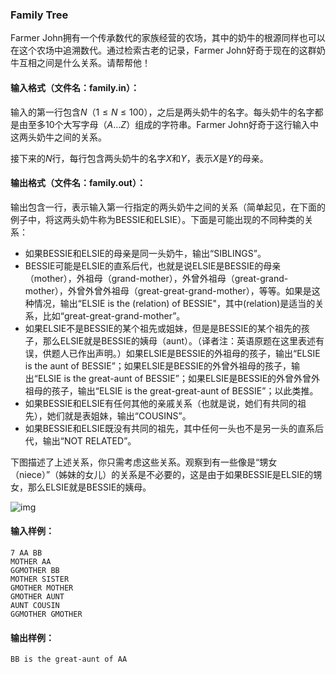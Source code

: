 ### Family Tree

Farmer John拥有一个传承数代的家族经营的农场，其中的奶牛的根源同样也可以在这个农场中追溯数代。通过检索古老的记录，Farmer John好奇于现在的这群奶牛互相之间是什么关系。请帮帮他！



#### 输入格式（文件名：family.in）：

输入的第一行包含$N$（$1 \leq N \leq 100$），之后是两头奶牛的名字。每头奶牛的名字都是由至多10个大写字母（$A \ldots Z$）组成的字符串。Farmer John好奇于这行输入中这两头奶牛之间的关系。

接下来的$N$行，每行包含两头奶牛的名字$X$和$Y$，表示$X$是$Y$的母亲。



#### 输出格式（文件名：family.out）：

输出包含一行，表示输入第一行指定的两头奶牛之间的关系（简单起见，在下面的例子中，将这两头奶牛称为BESSIE和ELSIE）。下面是可能出现的不同种类的关系：

- 如果BESSIE和ELSIE的母亲是同一头奶牛，输出“SIBLINGS”。
- BESSIE可能是ELSIE的直系后代，也就是说ELSIE是BESSIE的母亲（mother），外祖母（grand-mother），外曾外祖母（great-grand-mother），外曾外曾外祖母（great-great-grand-mother），等等。如果是这种情况，输出“ELSIE is the (relation) of BESSIE"，其中(relation)是适当的关系，比如“great-great-grand-mother”。
- 如果ELSIE不是BESSIE的某个祖先或姐妹，但是是BESSIE的某个祖先的孩子，那么ELSIE就是BESSIE的姨母（aunt）。（译者注：英语原题在这里表述有误，供题人已作出声明。）如果ELSIE是BESSIE的外祖母的孩子，输出“ELSIE is the aunt of BESSIE”；如果ELSIE是BESSIE的外曾外祖母的孩子，输出“ELSIE is the great-aunt of BESSIE”；如果ELSIE是BESSIE的外曾外曾外祖母的孩子，输出“ELSIE is the great-great-aunt of BESSIE”；以此类推。
- 如果BESSIE和ELSIE有任何其他的亲戚关系（也就是说，她们有共同的祖先），她们就是表姐妹，输出“COUSINS”。
- 如果BESSIE和ELSIE既没有共同的祖先，其中任何一头也不是另一头的直系后代，输出“NOT RELATED”。

下图描述了上述关系，你只需考虑这些关系。观察到有一些像是“甥女（niece）”（姊妹的女儿）的关系是不必要的，这是由于如果BESSIE是ELSIE的甥女，那么ELSIE就是BESSIE的姨母。



![img](http://usaco.org/current/data/fig_familytree_bronze_open18.png)



#### 输入样例：

```
7 AA BB
MOTHER AA
GGMOTHER BB
MOTHER SISTER
GMOTHER MOTHER
GMOTHER AUNT
AUNT COUSIN
GGMOTHER GMOTHER
```

#### 输出样例：

```
BB is the great-aunt of AA
```
